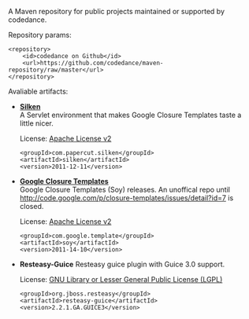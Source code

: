 A Maven repository for public projects maintained or supported by codedance.

Repository params:

	<repository>
		<id>codedance on Github</id>
		<url>https://github.com/codedance/maven-repository/raw/master</url>
	</repository>


Avaliable artifacts:

*	**[Silken](https://github.com/codedance/silken)**   
	A Servlet environment that makes Google Closure Templates taste a little nicer.

	License: [Apache License v2](http://www.apache.org/licenses/LICENSE-2.0)

		<groupId>com.papercut.silken</groupId>
		<artifactId>silken</artifactId>
		<version>2011-12-11</version>

*	**[Google Closure Templates](http://code.google.com/closure/templates/)**   
	Google Closure Templates (Soy) releases. An unoffical repo until http://code.google.com/p/closure-templates/issues/detail?id=7 is closed.
	
	License: [Apache License v2](http://www.apache.org/licenses/LICENSE-2.0)


		<groupId>com.google.template</groupId>
		<artifactId>soy</artifactId>
		<version>2011-14-10</version>

*	**Resteasy-Guice**
	Resteasy guice plugin with Guice 3.0 support.

	License: [GNU Library or Lesser General Public License (LGPL)](http://sourceforge.net/softwaremap/?&fq%5B%5D=trove%3A16)

		<groupId>org.jboss.resteasy</groupId>
		<artifactId>resteasy-guice</artifactId>
		<version>2.2.1.GA.GUICE3</version>
